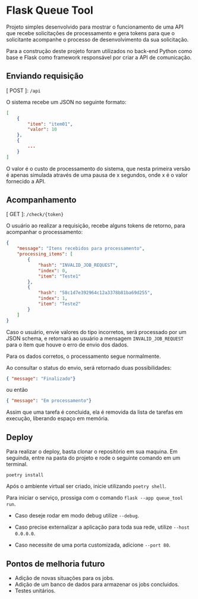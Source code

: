 # Flask Queue Tool

Projeto simples desenvolvido para mostrar o funcionamento de uma API que recebe solicitações de processamento e gera tokens para que o solicitante acompanhe o processo de desenvolvimento da sua solicitação.

Para a construção deste projeto foram utilizados no back-end Python como base e Flask como framework responsável por criar a API de comunicação.

## Enviando requisição

\[ POST ]: `/api`

O sistema recebe um JSON no seguinte formato:

```json
[
    {
        "item": "item01",
        "valor": 10
    },
    {
        ...
    }
]
```
O valor é o custo de processamento do sistema, que nesta primeira versão é apenas simulada através de uma pausa de x segundos, onde x é o valor fornecido a API.

## Acompanhamento

\[ GET ]: `/check/{token}`

O usuário ao realizar a requisição, recebe alguns tokens de retorno, para acompanhar o processamento:

```json
{
    "message": "Itens recebidos para processamento",
    "processing_items": [
        {
            "hash": "INVALID_JOB_REQUEST",
            "index": 0,
            "item": "Teste1"
        },
        {
            "hash": "58c1d7e392964c12a3378b81ba69d255",
            "index": 1,
            "item": "Teste2"
        }
    ]
}
```

Caso o usuário, envie valores do tipo incorretos, será processado por um JSON schema, e retornará ao usuário a mensagem `INVALID_JOB_REQUEST` para o item que houve o erro de envio dos dados.

Para os dados corretos, o processamento segue normalmente.


Ao consultar o status do envio, será retornado duas possibilidades:

```json
{ "message": "Finalizado"}
```
ou então
```json
{ "message": "Em processamento"}
```

Assim que uma tarefa é concluida, ela é removida da lista de tarefas em execução, liberando espaço em memória.

## Deploy

Para realizar o deploy, basta clonar o repositório em sua maquina.
Em seguinda, entre na pasta do projeto e rode o seguinte comando em um terminal.

```
poetry install
```
Após o ambiente virtual ser criado, inicie utilizando `poetry shell`.

Para iniciar o serviço, prossiga com o comando `flask --app queue_tool run`.

* Caso deseje rodar em modo debug utilize `--debug`.

* Caso precise externalizar a aplicação para toda sua rede, utilize `--host 0.0.0.0`.

* Caso necessite de uma porta customizada, adicione `--port 80`.

## Pontos de melhoria futuro

* Adição de novas situações para os jobs.
* Adição de um banco de dados para armazenar os jobs concluidos.
* Testes unitários.
